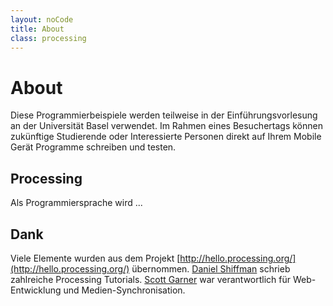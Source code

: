 ```yaml
---
layout: noCode
title: About
class: processing
---
```

# About

Diese Programmierbeispiele werden teilweise in der Einführungsvorlesung an der Universität Basel
verwendet. Im Rahmen eines Besuchertags können zukünftige Studierende oder Interessierte Personen 
direkt auf Ihrem Mobile Gerät Programme schreiben und testen.

## Processing

Als Programmiersprache wird ...

## Dank
Viele Elemente wurden aus dem Projekt [http://hello.processing.org/](http://hello.processing.org/)
übernommen. [Daniel Shiffman](http://shiffman.net) schrieb zahlreiche Processing Tutorials.
[Scott Garner](http://scottmadethis.net/) war verantwortlich für Web-Entwicklung und Medien-Synchronisation. 
